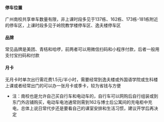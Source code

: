 #### 停车位置
广州南校共享单车数量有限，非上课时段多见于137栋、162栋、173栋-181栋附近的停车区，上课时段多见于岭院教学楼停车区、逸夫楼停车区
#### 品牌
常见品牌是美团、青桔和哈啰，前两者可以用微信扫码和小程序付款，后者一般用支付宝扫码和付款
#### 月卡
无月卡时单次出行需花费1.5元/半小时，需要经常到逸夫楼或外国语学院或生科楼上课或者经常出门的可以办一张月卡或季卡，较为省钱与方便
- 注：南校也是允许自己买自行车和电动车的，自行车可以网购后自行组装或到东门外店铺购买，电动车电池通常则需到162与博士后公寓间的充电柜中充电，总体上说日常代步还是要看自己的课室安排和生活习惯，建议开学后再决定